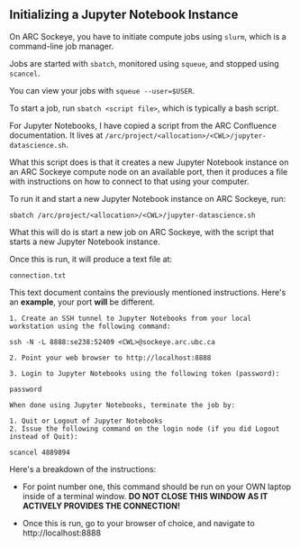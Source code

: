 ## Initializing a Jupyter Notebook Instance

On ARC Sockeye, you have to initiate compute jobs using `slurm`, which is a command-line job manager.

Jobs are started with `sbatch`, monitored using `squeue`, and stopped using `scancel`.

You can view your jobs with `squeue --user=$USER`.

To start a job, run `sbatch <script file>`, which is typically a bash script.

For Jupyter Notebooks, I have copied a script from the ARC Confluence documentation. It lives at `/arc/project/<allocation>/<CWL>/jupyter-datascience.sh`.

What this script does is that it creates a new Jupyter Notebook instance on an ARC Sockeye compute node on an available port, then it produces a file with instructions on how to connect to that using your computer.

To run it and start a new Jupyter Notebook instance on ARC Sockeye, run:

```
sbatch /arc/project/<allocation>/<CWL>/jupyter-datascience.sh
```

What this will do is start a new job on ARC Sockeye, with the script that starts a new Jupyter Notebook instance.

Once this is run, it will produce a text file at:
```
connection.txt
```
This text document contains the previously mentioned instructions. Here's an **example**, your port **will** be different.

```
1. Create an SSH tunnel to Jupyter Notebooks from your local workstation using the following command:

ssh -N -L 8888:se238:52409 <CWL>@sockeye.arc.ubc.ca

2. Point your web browser to http://localhost:8888

3. Login to Jupyter Notebooks using the following token (password):

password

When done using Jupyter Notebooks, terminate the job by:

1. Quit or Logout of Jupyter Notebooks
2. Issue the following command on the login node (if you did Logout instead of Quit):

scancel 4889894
```

Here's a breakdown of the instructions:
- For point number one, this command should be run on your OWN laptop inside of a terminal window. **DO NOT CLOSE THIS WINDOW AS IT ACTIVELY PROVIDES THE CONNECTION!**

-  Once this is run, go to your browser of choice, and navigate to http://localhost:8888

<!-- 1. For number 3, just quit the instance once you're done. -->